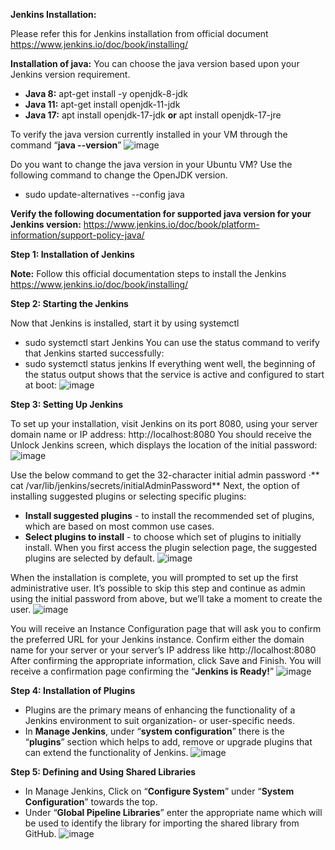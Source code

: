 **Jenkins Installation:**

Please refer this for Jenkins installation from official document 
https://www.jenkins.io/doc/book/installing/

**Installation of java:**
You can choose the java version based upon your Jenkins version requirement. 
- **Java 8:**   apt-get install -y openjdk-8-jdk
- **Java 11:**  apt-get install openjdk-11-jdk
- **Java 17:**  apt install openjdk-17-jdk **or** apt install openjdk-17-jre
  
To verify the java version currently installed in your VM through the command “**java --version**” 
![image](https://github.com/optimize-it/CICD/assets/168013366/45e7b76f-3fb6-4e85-8312-c51e0c9bf42c)

Do you want to change the java version in your Ubuntu VM? Use the following command to change the OpenJDK version.
-	sudo update-alternatives --config java

**Verify the following documentation for supported java version for your Jenkins version:**
https://www.jenkins.io/doc/book/platform-information/support-policy-java/
 
**Step 1: Installation of Jenkins**

**Note:** Follow this official documentation steps to install the Jenkins 
https://www.jenkins.io/doc/book/installing/

**Step 2:  Starting the Jenkins**

Now that Jenkins is installed, start it by using systemctl
-	sudo systemctl start Jenkins
You can use the status command to verify that Jenkins started successfully:
-	sudo systemctl status jenkins
If everything went well, the beginning of the status output shows that the service is active and configured to start at boot:
 ![image](https://github.com/optimize-it/CICD/assets/168013366/0ac335fb-7458-4944-bd89-43d7df973f0c)

**Step 3: Setting Up Jenkins**

To set up your installation, visit Jenkins on its port 8080, using your server domain name or IP address: http://localhost:8080
You should receive the Unlock Jenkins screen, which displays the location of the initial password:
 ![image](https://github.com/optimize-it/CICD/assets/168013366/87f37512-ed0c-47b5-9c07-d1d9d458a489)

Use the below command to get the 32-character initial admin password
·**	cat /var/lib/jenkins/secrets/initialAdminPassword**
Next, the option of installing suggested plugins or selecting specific plugins:

-	**Install suggested plugins** - to install the recommended set of plugins, which are based on most common use cases.
-	**Select plugins to install** - to choose which set of plugins to initially install. When you first access the plugin selection page, the suggested plugins are selected by default.
 ![image](https://github.com/optimize-it/CICD/assets/168013366/801057ea-70f3-4cb1-8600-78791a8f3e83)

When the installation is complete, you will prompted to set up the first administrative user. It’s possible to skip this step and continue as admin using the initial password from above, but we’ll take a moment to create the user.
 ![image](https://github.com/optimize-it/CICD/assets/168013366/91cada49-50ad-4b2c-9da0-9b0f9c6e38e5)

You will receive an Instance Configuration page that will ask you to confirm the preferred URL for your Jenkins instance. Confirm either the domain name for your server or your server’s IP address like http://localhost:8080
After confirming the appropriate information, click Save and Finish. You will receive a confirmation page confirming the “**Jenkins is Ready!**”
 ![image](https://github.com/optimize-it/CICD/assets/168013366/20fb2734-2357-433b-a2a6-0a337372c039)

**Step 4: Installation of Plugins**

- Plugins are the primary means of enhancing the functionality of a Jenkins environment to suit organization- or user-specific needs.
- In **Manage Jenkins**, under “**system configuration**” there is the “**plugins**” section which helps to add, remove or upgrade plugins that can extend the functionality of Jenkins.
  ![image](https://github.com/optimize-it/CICD/assets/168013366/f8760cd9-dbe3-4920-9ce1-1aa251b5ca69)

**Step 5: Defining and Using Shared Libraries**

-	In Manage Jenkins, Click on “**Configure System**” under “**System Configuration**” towards the top.
-	Under “**Global Pipeline Libraries**” enter the appropriate name which will be used to identify the library for importing the shared library from GitHub.
 ![image](https://github.com/optimize-it/CICD/assets/168013366/d26c7cec-4d09-4331-8900-9f58b5cdf12f)

 


